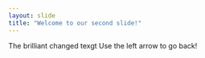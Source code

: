 ```yaml
---
layout: slide
title: "Welcome to our second slide!"
---
```

The brilliant changed texgt
Use the left arrow to go back!
